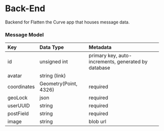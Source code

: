 # Back-End
Backend for Flatten the Curve app that houses message data.

 ### Message Model
| Key          | Data Type         | Metadata |
| :--          | :--               | :--      |
| id           | unsigned int      | primary key, auto-increments, generated by database|
| avatar       | string (link)     | |
| coordinates  | Geometry(Point, 4326)    | required |
| geoLock      | json              | required |
| userUUID     | string            | required |
| postField    | string            | required |
| image        | string            | blob url |